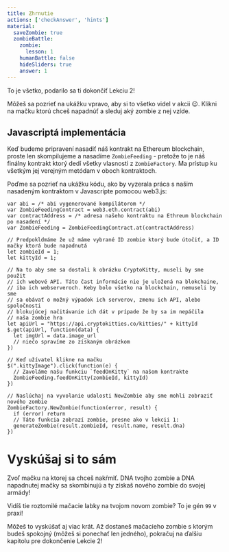 ```yaml
---
title: Zhrnutie
actions: ['checkAnswer', 'hints']
material:
  saveZombie: true
  zombieBattle:
    zombie:
      lesson: 1
    humanBattle: false
    hideSliders: true
    answer: 1
---
```


To je všetko, podarilo sa ti dokončiť Lekciu 2!

Môžeš sa pozrieť na ukážku vpravo, aby si to všetko videl v akcii 😉. Klikni na mačku ktorú chceš napadnúť a sleduj aký zombie z nej vzíde.

## Javascriptá implementácia

Keď budeme pripravení nasadiť náš kontrakt na Ethereum blockchain, proste len skompilujeme a nasadíme `ZombieFeeding` - pretože to je náš finálny kontrakt ktorý dedí všetky vlasnosti z `ZombieFactory`. Ma prístup ku všetkým jej verejným metódam v oboch kontraktoch.

Poďme sa pozrieť na ukážku kódu, ako by vyzerala práca s našim nasadeným kontraktom v Javascripte pomocou web3.js:

```
var abi = /* abi vygenerované kompilátorom */
var ZombieFeedingContract = web3.eth.contract(abi)
var contractAddress = /* adresa našeho kontraktu na Ethreum blockchain po nasadení */
var ZombieFeeding = ZombieFeedingContract.at(contractAddress)

// Predpokldmáme že už máme vybrané ID zombie ktorý bude útočiť, a ID mačky ktorá bude napadnutá 
let zombieId = 1;
let kittyId = 1;

// Na to aby sme sa dostali k obrázku CryptoKitty, museli by sme použit
// ich webové API. Táto čast informácie nie je uložená na blokchaine,
// iba ich webserveroch. Keby bolo všetko na blockchain, nemuseli by sme 
// sa obávať o možný výpadok ich serverov, zmenu ich API, alebo spoločnosti
// blokujúcej načitávanie ich dát v prípade že by sa im nepáčila 
// naša zombie hra
let apiUrl = "https://api.cryptokitties.co/kitties/" + kittyId
$.get(apiUrl, function(data) {
  let imgUrl = data.image_url
  // niečo spravíme zo získaným obrázkom
})

// Keď užívatel klikne na mačku
$(".kittyImage").click(function(e) {
  // Zavoláme našu funkciu `feedOnKitty` na našom kontrakte
  ZombieFeeding.feedOnKitty(zombieId, kittyId)
})

// Naslúchaj na vyvolanie udalosti NewZombie aby sme mohli zobraziť nového zombie
ZombieFactory.NewZombie(function(error, result) {
  if (error) return
  // Táto funkcia zobrazí zombie, presne ako v lekcii 1:
  generateZombie(result.zombieId, result.name, result.dna)
})
```

# Vyskúšaj si to sám

Zvoľ mačku na ktorej sa chceš nakŕmiť. DNA tvojho zombie a DNA napadnutej mačky sa skombinujú a ty získaš nového zombie do svojej armády!

Vidíš tie roztomilé mačacie labky na tvojom novom zombie? To je gén `99` v praxi!

Môžeš to vyskúšať aj viac krát. Až dostaneš mačacieho zombie s ktorým budeš spokojný (môžeš si ponechať len jedného), pokračuj na ďalšiu kapitolu pre dokončenie Lekcie 2!
